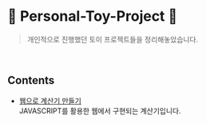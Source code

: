 # 🚶 Personal-Toy-Project 🚶
> 개인적으로 진행했던 토이 프로젝트들을 정리해놓았습니다.

<br/>

## Contents
- [웹으로 계산기 만들기](https://github.com/leejiwon6315/personal-project/tree/master/웹으로%20계산기%20만들기)
<br/>JAVASCRIPT를 활용한 웹에서 구현되는 계산기입니다.
